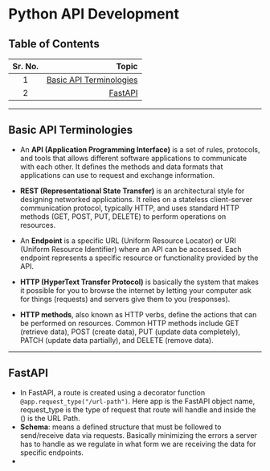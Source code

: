 # Python API Development

## Table of Contents

| Sr. No. |                         Topic |
|:-------:|------------------------------:|
|    1    | [Basic API Terminologies](#1) |
|    2    |                 [FastAPI](#2) |

---

<h2 id="1">Basic API Terminologies</h2>

- An **API (Application Programming Interface)** is a set of rules, protocols, and tools that allows different software applications to communicate with each other. It defines the methods and data formats that applications can use to request and exchange information.

- **REST (Representational State Transfer)** is an architectural style for designing networked applications. It relies on a stateless client-server communication protocol, typically HTTP, and uses standard HTTP methods (GET, POST, PUT, DELETE) to perform operations on resources.

- An **Endpoint** is a specific URL (Uniform Resource Locator) or URI (Uniform Resource Identifier) where an API can be accessed. Each endpoint represents a specific resource or functionality provided by the API.

- **HTTP (HyperText Transfer Protocol)** is basically the system that makes it possible for you to browse the internet by letting your computer ask for things (requests) and servers give them to you (responses).

- **HTTP methods**, also known as HTTP verbs, define the actions that can be performed on resources. Common HTTP methods include GET (retrieve data), POST (create data), PUT (update data completely), PATCH (update data partially), and DELETE (remove data).

---

<h2 id="2">FastAPI</h2>

- In FastAPI, a route is created using a decorator function `@app.request_type("/url-path")`. Here app is the FastAPI object name, request_type is the type of request that route will handle and inside the () is the URL Path.
- **Schema**: means a defined structure that must be followed to send/receive data via requests. Basically minimizing the errors a server has to handle as we regulate in what form we are receiving the data for specific endpoints.
- 